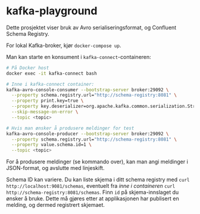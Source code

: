# kafka-playground

Dette prosjektet viser bruk av Avro serialiseringsformat, og Confluent Schema Registry.

For lokal Kafka-broker, kjør `docker-compose up`.

Man kan starte en konsument i `kafka-connect`-containeren:

```sh
# På Docker host
docker exec -it kafka-connect bash

# Inne i kafka-connect container:
kafka-avro-console-consumer --bootstrap-server broker:29092 \
  --property schema.registry.url="http://schema-registry:8081" \
  --property print.key=true \
  --property key.deserializer=org.apache.kafka.common.serialization.StringDeserializer \
  --skip-message-on-error \
  --topic <topic>

# Hvis man ønsker å produsere meldinger for test
kafka-avro-console-producer --bootstrap-server broker:29092 \
  --property schema.registry.url="http://schema-registry:8081" \
  --property value.schema.id=1 \
  --topic <topic>
```

For å produsere meldinger (se kommando over), kan man angi meldinger i JSON-format, og avslutte med linjeskift.

Schema ID kan variere.
Du kan liste skjema i ditt schema registry med `curl http://localhost:9081/schemas`,
eventuelt fra _inne i containeren_ `curl http://schema-registry:8081/schemas`.
Finn `id` på skjema-innslaget du ønsker å bruke.
Dette må gjøres etter at applikasjonen har publisert en melding, og dermed registrert skjemaet.
